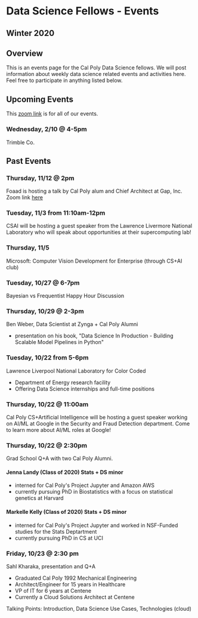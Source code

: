 # Data Science Fellows - Events
## Winter 2020
## Overview
This is an events page for the Cal Poly Data Science fellows.  We will post information about weekly data science related events and activities here.  Feel free to participate in anything listed below.

## Upcoming Events
This [zoom link](https://calpoly.zoom.us/j/88226816039) is for all of our events.
### Wednesday, 2/10 @ 4-5pm
Trimble Co.




## Past Events
### Thursday, 11/12 @ 2pm
Foaad is hosting a talk by Cal Poly alum and Chief Architect at Gap, Inc.
Zoom link [here](https://calpoly.zoom.us/my/foaad)

### Tuesday, 11/3 from 11:10am-12pm
CSAI will be hosting a guest speaker from the Lawrence Livermore National Laboratory who will speak about opportunities at their supercomputing lab!

### Thursday, 11/5
Microsoft: Computer Vision Development for Enterprise (through CS+AI club)

### Tuesday, 10/27 @ 6-7pm
Bayesian vs Frequentist Happy Hour Discussion

### Thursday, 10/29 @ 2-3pm
Ben Weber, Data Scientist at Zynga + Cal Poly Alumni 
- presentation on his book, "Data Science In Production - Building Scalable Model Pipelines in Python"

### Tuesday, 10/22 from 5-6pm
Lawrence Liverpool National Laboratory for Color Coded
- Department of Energy research facility
- Offering Data Science internships and full-time positions

### Thursday, 10/22 @ 11:00am
Cal Poly CS+Artificial Intelligence will be hosting a guest speaker working on AI/ML at Google in the Security and Fraud Detection department. Come to learn more about AI/ML roles at Google!

### Thursday, 10/22 @ 2:30pm
Grad School Q+A with two Cal Poly Alumni.

#### Jenna Landy (Class of 2020) Stats + DS minor
- interned for Cal Poly's Project Jupyter and Amazon AWS
- currently pursuing PhD in Biostatistics with a focus on statistical genetics at Harvard

#### Markelle Kelly (Class of 2020) Stats + DS minor
- interned for Cal Poly's Project Jupyter and worked in NSF-Funded studies for the Stats Deptartment
- currently pursuing PhD in CS at UCI

### Friday, 10/23 @ 2:30 pm
Sahl Kharaka, presentation and Q+A
- Graduated Cal Poly 1992 Mechanical Engineering
- Architect/Engineer for 15 years in Healthcare
- VP of IT for 6 years at Centene
- Currently a Cloud Solutions Architect at Centene

Talking Points: Introduction, Data Science Use Cases, Technologies (cloud)
